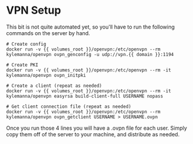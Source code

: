 # VPN Setup

This bit is not quite automated yet, so you'll have to run the following commands on the server by hand.

```
# Create config
docker run -v {{ volumes_root }}/openvpn:/etc/openvpn --rm kylemanna/openvpn ovpn_genconfig -u udp://vpn.{{ domain }}:1194

# Create PKI
docker run -v {{ volumes_root }}/openvpn:/etc/openvpn --rm -it kylemanna/openvpn ovpn_initpki

# Create a client (repeat as needed)
docker run -v {{ volumes_root }}/openvpn:/etc/openvpn --rm -it kylemanna/openvpn easyrsa build-client-full USERNAME nopass

# Get client connection file (repeat as needed)
docker run -v {{ volumes_root }}/openvpn:/etc/openvpn --rm kylemanna/openvpn ovpn_getclient USERNAME > USERNAME.ovpn
```

Once you run those 4 lines you will have a .ovpn file for each user. Simply copy them off of the server to your machine, and distribute as needed.

